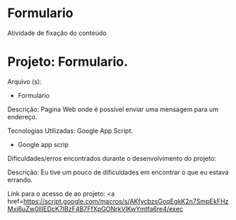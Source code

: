 # Formulario
Atividade de fixação do conteúdo
<h1> Projeto: Formulario. </h1>

Arquivo (s):
<ul>
  <li> Formulario </li>
</ul>

Descrição: Pagina Web onde é possível enviar uma mensagem para um endereço.

Tecnologias Utilizadas: Google App Script.

<ul>
  <li>Google app scrip</li>
</ul>

Dificuldades/erros encontrados durante o desenvolvimento do projeto:

Descrição: Eu tive um pouco de dificuldades em encontrar o que eu estava errando.

Link para o acesso de ao projeto:
<a href=https://script.google.com/macros/s/AKfycbzsGoqEgkK2n7SmpEkFHzMxi6uZw0llIEDcK7lBzF4B7FfXpGONrkVlKwYmtfa6re4/exec</a>
